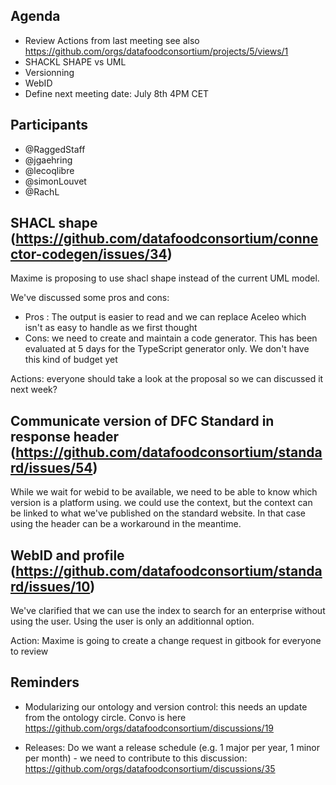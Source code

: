## Agenda

- Review Actions from last meeting see also https://github.com/orgs/datafoodconsortium/projects/5/views/1
- SHACKL SHAPE vs UML
- Versionning
- WebID
- Define next meeting date: July 8th 4PM CET

## Participants

- @RaggedStaff
- @jgaehring
- @lecoqlibre
- @simonLouvet
- @RachL

## SHACL shape (https://github.com/datafoodconsortium/connector-codegen/issues/34)

Maxime is proposing to use shacl shape instead of the current UML model.

We've discussed some pros and cons:

- Pros : The output is easier to read and we can replace Aceleo which isn't as easy to handle as we first thought
- Cons: we need to create and maintain a code generator. This has been evaluated at 5 days for the TypeScript generator only. We don't have this kind of budget yet

Actions: everyone should take a look at the proposal so we can discussed it next week?

## Communicate version of DFC Standard in response header (https://github.com/datafoodconsortium/standard/issues/54)

While we wait for webid to be available, we need to be able to know which version is a platform using. we could use the context, but the context can be linked to what we've published on the standard website. In that case using the header can be a workaround in the meantime.

## WebID and profile (https://github.com/datafoodconsortium/standard/issues/10)

We've clarified that we can use the index to search for an enterprise without using the user. Using the user is only an additionnal option.

Action: Maxime is going to create a change request in gitbook for everyone to review

## Reminders

- Modularizing our ontology and version control: this needs an update from the ontology circle. Convo is here https://github.com/orgs/datafoodconsortium/discussions/19

- Releases: Do we want a release schedule (e.g. 1 major per year, 1 minor per month) - we need to contribute to this discussion: https://github.com/orgs/datafoodconsortium/discussions/35
